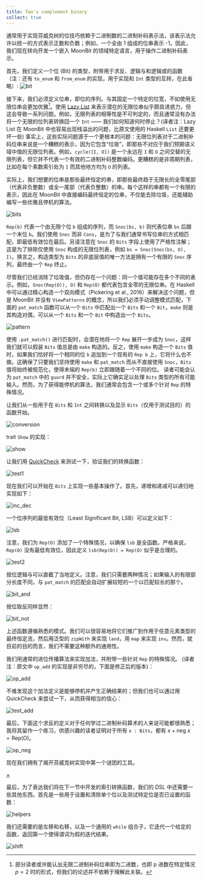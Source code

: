 ```yaml
---
title: Two's complement binary 
collect: true
---
```


通常用于实现芬威克树的位技巧依赖于二进制数的二进制补码表示法，该表示法允许以统一的方式表示正数和负数；例如，一个全由 1 组成的位串表示 -1。因此，我们现在转向开发一个嵌入 MoonBit 的领域特定语言，用于操作二进制补码表示。

首先，我们定义一个位 (Bit) 的类型，附带用于求反、逻辑与和逻辑或的函数（注：还有 `to_enum` 和 `from_enum` 的实现，用于实现和 `Int` 类型的互转，在此省略）:
![bit](moonbit/src//fenwick/bit.mbt:#include)

接下来，我们必须定义位串，即位的序列。与其固定一个特定的位宽，不如使用无限位串会更加优雅[^3]。使用 [Lazy List](https://github.com/CAIMEOX/lazy-list) 来表示潜在的无限位串似乎颇具诱惑力，但这会导致一系列问题。例如，无限列表的相等性是不可判定的，而且通常没有办法将一个无限的位列表转换回一个 `Int` —— 我们如何知道何时停止？(译者注：Lazy List 在 MoonBit 中也容易出现栈溢出的问题，比原文使用的 Haskell `List` 还要更坏一些) 事实上，这些实际问题源于一个更根本的问题：无限位列表对于二进制补码位串来说是一个糟糕的表示，因为它包含“垃圾”，即那些不对应于我们预期语义域中值的无限位列表。例如，`cycle([I, O])` 是一个永远在 `I` 和 `O` 之间交替的无限列表，但它并不代表一个有效的二进制补码整数编码。更糟糕的是非周期列表，比如在每个素数索引处为 `I` 而其他地方均为 `O` 的列表。

实际上，我们想要的位串是那些最终恒定的串，即那些最终趋于无限长的全零尾部（代表非负整数）或全一尾部（代表负整数）的串。每个这样的串都有一个有限的表示，因此在 MoonBit 中直接编码最终恒定的位串，不仅能去除垃圾，还能辅助编写一些优雅且停机的算法。

![bits](moonbit/src//fenwick/bits.mbt:#include)

`Rep(b)` 代表一个由无限个位 `b` 组成的序列，而 `Snoc(bs, b)` 则代表位串 `bs` 后跟一个末位 `b`。我们使用 `Snoc` 而非 `Cons`，是为了与我们通常书写位串的方式相匹配，即最低有效位在最后。另请注意在 `Snoc` 的 `Bits` 字段上使用了严格性注解；这是为了排除仅使用 `Snoc` 构成的无限位列表，例如 `bs = Snoc(Snoc(bs, O), I)`。换言之，构造类型为 `Bits` 的非底层值的唯一方法是拥有一个有限的 `Snoc` 序列，最终由一个 `Rep` 终止。

尽管我们已经消除了垃圾值，但仍存在一个问题：同一个值可能存在多个不同的表示。例如，`Snoc(Rep(O)), O)` 和 `Rep(O)` 都代表包含全零的无限位串。在 Haskell 中可以通过精心构造一个双向模式（Pickering et al., 2016）来解决这个问题，但是 MoonBit 并没有 `ViewPatterns` 的概念，所以我们必须手动调整模式匹配，下面的 `pat_match` 函数可以从一个 `Bits` 中匹配出一个 `Bits` 和一个 `Bit`，`make` 则是其构造对偶，可以从一个 `Bits` 和一个 `Bit` 中构造出一个 `Bits`。

![pattern](moonbit/src//fenwick/bits.mbt:#include)

使用 `.pat_match()` 进行匹配时，会潜在地将一个 `Rep` 展开一步成为 `Snoc`，这样我们就可以假装 `Bits` 值总是由 `make` 构造的。反之，使用 `make` 构造一个 `Bits` 值时，如果我们恰好将一个相同的位 `b` 追加到一个现有的 `Rep b` 上，它将什么也不做。这确保了只要我们坚持使用 `make` 和 `pat_match` 而从不直接使用 `Snoc`，`Bits` 值将始终被规范化，使得末端的 `Rep(b)` 立即跟随着一个不同的位。
读者可能会认为 `pat_match` 中的 `guard` 并不安全，实际上它确实足以处理 `Bits` 类型的所有可能输入。然而，为了获得能停机的算法，我们通常会包含一个或多个针对 `Rep` 的特殊情况。

让我们从一些用于在 `Bits` 和 `Int` 之间转换以及显示 `Bits`（仅用于测试目的）的函数开始。

![conversion](moonbit/src//fenwick/bits.mbt:#include)

trait `Show` 的实现：

![show](moonbit/src//fenwick/bits.mbt:#include)

让我们用 [QuickCheck](https://github.com/moonbitlang/quickcheck/) 来测试一下，验证我们的转换函数：

![test1](moonbit/src//fenwick/bits.mbt:#include)

现在我们可以开始在 `Bits` 上实现一些基本操作了。首先，递增和递减可以递归地实现如下：

![inc_dec](moonbit/src//fenwick/bits.mbt:#include)

一个位序列的最低有效位（Least Significant Bit, LSB）可以定义如下：

![lsb](moonbit/src//fenwick/bits.mbt:#include)

注意，我们为 `Rep(O)` 添加了一个特殊情况，以确保 `lsb` 是全函数。严格来说，`Rep(O)` 没有最低有效位，因此定义 `lsb(Rep(O)) = Rep(O)` 似乎是合理的。

![test2](moonbit/src//fenwick/bits.mbt:#include)

按位逻辑与可以直截了当地定义。注意，我们只需要两种情况；如果输入的有限部分长度不同，与 `pat_match` 的匹配会自动扩展较短的一个以匹配较长的那个。

![bit_and](moonbit/src//fenwick/bits.mbt:#include)

按位取反同样显然：

![bit_not](moonbit/src//fenwick/bits.mbt:#include)

上述函数遵循熟悉的模式。我们可以很容易地将它们推广到作用于任意元素类型的最终恒定流，然后用泛型的 `zipWith` 来实现 `land`，用 `map` 来实现 `inv`。然而，就目前的目的而言，我们不需要这种额外的通用性。

我们用通常的进位传播算法来实现加法，并附带一些针对 `Rep` 的特殊情况。
(译者注：原文中 `op_add` 的实现是非穷尽的，下面是修正后的版本)：

![op_add](moonbit/src//fenwick/bits.mbt:#include)

不难发现这个加法定义是能够停机并产生正确结果的；但我们也可以通过用 QuickCheck 来尝试一下，从而获得相当的信心：

![test_add](moonbit/src//fenwick/bits.mbt:#include)

最后，下面这个求反的定义对于任何学过二进制补码算术的人来说可能都很熟悉；我将其留作一个练习，供感兴趣的读者证明对于所有 `x : Bits`，都有 $x + \text{neg } x = \text{Rep(O)}$。

![op_neg](moonbit/src//fenwick/bits.mbt:#include)

现在我们拥有了揭开芬威克树实现中第一个谜团的工具。

[+](/blog/fenwick/thm/thm2.md#:embed)

最后，为了表达我们将在下一节中开发的索引转换函数，我们的 DSL 中还需要一些其他东西。首先是一些用于设置和清除单个位以及测试特定位是否已设置的函数：

![helpers](moonbit/src//fenwick/bits.mbt:#include)

我们还需要的是左移和右移，以及一个通用的 `while` 组合子，它迭代一个给定的函数，返回第一个使得谓词为假的迭代结果。

![shift](moonbit/src//fenwick/bits.mbt:#include)

[^3]: 部分读者或许能认出无限二进制补码位串即为二进数，也即 p 进数在特定情况 $p=2$ 时的形式，但我们的论述并不依赖于理解此关联。
